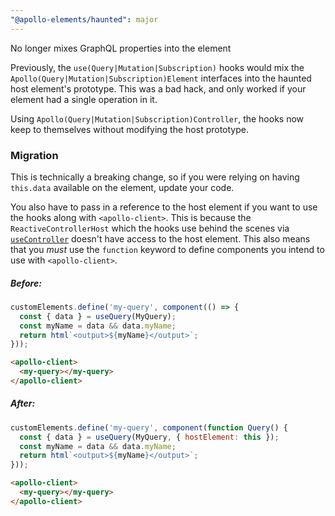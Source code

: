```yaml
---
"@apollo-elements/haunted": major
---
```


No longer mixes GraphQL properties into the element

Previously, the `use(Query|Mutation|Subscription)` hooks would mix the `Apollo(Query|Mutation|Subscription)Element` interfaces into the haunted host element's prototype. This was a bad hack, and only worked if your element had a single operation in it.

Using `Apollo(Query|Mutation|Subscription)Controller`, the hooks now keep to themselves without modifying the host prototype.

### Migration

This is technically a breaking change, so if you were relying on having `this.data` available on the element, update your code.

You also have to pass in a reference to the host element if you want to use the hooks along with `<apollo-client>`. This is because the `ReactiveControllerHost` which the hooks use behind the scenes via [`useController`]() doesn't have access to the host element. This also means that you _must_ use the `function` keyword to define components you intend to use with `<apollo-client>`.

##### Before:
```js
customElements.define('my-query', component(() => {
  const { data } = useQuery(MyQuery);
  const myName = data && data.myName;
  return html`<output>${myName}</output>`;
}));
```
```html
<apollo-client>
  <my-query></my-query>
</apollo-client>
```

##### After:
```js
customElements.define('my-query', component(function Query() {
  const { data } = useQuery(MyQuery, { hostElement: this });
  const myName = data && data.myName;
  return html`<output>${myName}</output>`;
}));
```
```html
<apollo-client>
  <my-query></my-query>
</apollo-client>
```
